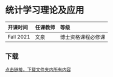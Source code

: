 # 统计学习理论及应用

开课时间|任课教师|等级
:---|:---|:---
Fall 2021|文泉|博士资格课程必修课

## 下载

[点击链接，下载文件夹内所有内容](https://xovee.github.io/gitzip/?https://github.com/Xovee/uestc-course/tree/master/课程目录/统计学习理论及应用)
